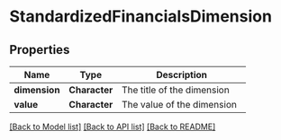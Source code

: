 # StandardizedFinancialsDimension

[//]: # (CLASS:IntrinioSDK::StandardizedFinancialsDimension)

[//]: # (KIND:object)

## Properties

[//]: # (START_DEFINITION)

Name | Type | Description
------------ | ------------- | -------------
**dimension** | **Character** | The title of the dimension &nbsp;
**value** | **Character** | The value of the dimension &nbsp;

[//]: # (END_DEFINITION)


[[Back to Model list]](../README.md#documentation-for-models) [[Back to API list]](../README.md#documentation-for-api-endpoints) [[Back to README]](../README.md)


